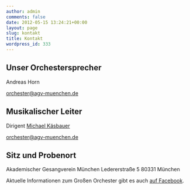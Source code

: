 ```yaml
---
author: admin
comments: false
date: 2012-05-15 13:24:21+00:00
layout: page
slug: kontakt
title: Kontakt
wordpress_id: 333
---
```


## Unser Orchestersprecher

Andreas Horn

[orchester@agv-muenchen.de](mailto:orchester@agv-muenchen.de)
## Musikalischer Leiter

Dirigent [Michael Käsbauer](/musik-und-theater/grosses-orchester/dirigent/)

[orchester@agv-muenchen.de](mailto:orchester@agv-muenchen.de)
## Sitz und Probenort

Akademischer Gesangverein München
Ledererstraße 5
80331 München

Aktuelle Informationen zum Großen Orchester gibt es auch [auf Facebook](https://www.facebook.com/pages/Gro%C3%9Fes-Orchester-AGV/351245408229334).
